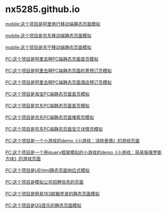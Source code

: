 # nx5285.github.io
<a href="https://nx5285.github.io/alitrip-mobile/index.html">mobile:这个项目是阿里旅行移动端静态页面模拟</a><br>
<br>
<a href="https://nx5285.github.io/jingdongmobile/index.html">mobile:这个项目是京东移动端静态页面模拟</a><br>
<br>
<a href="https://nx5285.github.io/suning-mobile/index.html">mobile:这个项目是苏宁移动端静态页面模拟</a><br>
<br>
<a href="https://nx5285.github.io/alitrip-PC/html/index.html">PC:这个项目是阿里去啊PC端静态页面首页模拟</a><br>
<br>
<a href="https://nx5285.github.io/alitrip-PC/html/flight.html">PC:这个项目是阿里去啊PC端静态页面机票预订页模拟</a><br>
<br>
<a href="https://nx5285.github.io/alitrip-PC/html/hotel.html">PC:这个项目是阿里去啊PC端静态页面酒店预订页模拟</a><br>
<br>
<a href="https://nx5285.github.io/taobao-PC/index.html">PC:这个项目是淘宝PC端静态页面首页模拟</a><br>
<br>
<a href="https://nx5285.github.io/jingdongPC/1index/jingdong.html">PC:这个项目是京东PC端静态页面首页模拟</a><br>
<br>
<a href="https://nx5285.github.io/jingdongPC/2searchlist/searchlist.html">PC:这个项目是京东PC端静态页面搜索页模拟</a><br>
<br>
<a href="https://nx5285.github.io/jingdongPC/3detail/detail.html">PC:这个项目是京东PC端静态页面宝贝详情页模拟</a><br>
<br>
<a href="https://nx5285.github.io/EliminateGame/EliminateGame.html">PC:这个项目是一个小游戏的demo《小游戏：消除表情》的游戏页面
</a><br>
<br>
<a href="https://nx5285.github.io/diamonds-game/game.html">PC:这个项目是一个用jquery框架模拟的小游戏的demo《小游戏：简易版俄罗斯方块》的游戏页面</a><br>
<br>
<a href="https://nx5285.github.io/UEhtml-Responsive/UEhtml.html">PC:这个项目是UEhtml静态页面响应式模拟</a><br>
<br>
<a href="https://nx5285.github.io/recruitment-information/list.html">PC:这个项目是模拟公司招聘信息的页面</a><br>
<br>
<a href="https://nx5285.github.io/163email-logopage/html/163page.html">PC:这个项目是网易163邮箱登录的静态页面模拟</a><br>
<br>
<a href="https://nx5285.github.io/qqmusic-homepage/html/QQmusic.html">PC:这个项目是QQ音乐的静态页面模拟</a><br>
<br>
